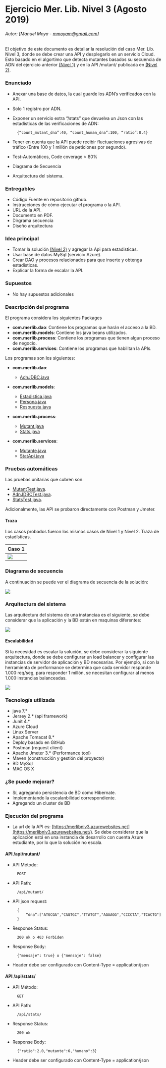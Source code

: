 # Ejercicio Mer. Lib. Nivel 3 (Agosto 2019)
###### Autor: [Manuel Moya - mmoyam@gmail.com]
El objetivo de este documento es detallar la resolución del caso Mer. Lib. Nivel 3, donde se debe crear una API y desplegarlo en un servicio Cloud. Esto basado en el algortimo que detecta mutantes basados su secuencia de ADN del ejercicio anterior [(Nivel 1)](https://github.com/manumoya/MerLibNiv1/) y en la API /mutant/ publicada en [(Nivel 2)](https://github.com/manumoya/MerLibNiv2/).

### Enunciado

* Anexar una base de datos, la cual guarde los ADN’s verificados con la API.
* Solo 1 registro por ADN.
* Exponer un servicio extra “/stats” que devuelva un Json con las estadísticas de las verificaciones de ADN:
 
		{“count_mutant_dna”:40, “count_human_dna”:100, “ratio”:0.4}

* Tener en cuenta que la API puede recibir fluctuaciones agresivas de tráfico (Entre 100 y 1 millón de peticiones por segundo).
* Test-Automáticos, Code coverage > 80%
* Diagrama de Secuencia 
* Arquitectura del sistema.

### Entregables

* Código Fuente en repositorio github.
* Instrucciones de cómo ejecutar el programa o la API. 
* URL de la API.
* Documento en PDF.
* Dirgrama secuencia
* Diseño arquitectura

### Idea principal

* Tomar la solución [(Nivel 2)](https://github.com/manumoya/MerLibNiv2/) y agregar la Api para estadisticas.
* Usar base de datos MySql (servicio Azure).
* Crear DAO y procesos relacionados para que inserte y obtenga estadisticas.
* Explicar la forma de escalar la API.

### Supuestos
* No hay supuestos adicionales

### Descripción del programa

El programa considera los siguientes Packages

* **com.merlib.dao**: Contiene los programas que harán el acceso a la BD.
* **com.merlib.models**: Contiene los java beans utilizados.
* **com.merlib.process**: Contiene los programas que tienen algun proceso de negocio.
* **com.merlib.services**: Contiene los programas que habilitan la APIs.

Los programas son los siguientes:

* **com.merlib.dao**: 
	* [AdnJDBC.java](https://github.com/manumoya/MerLibNiv3/tree/master/src/main/java/com/merlib/dao/AdnJDBC.java) 
	
* **com.merlib.models**: 
	* [Estadistica.java](https://github.com/manumoya/MerLibNiv3/tree/master/src/main/java/com/merlib/models/Estadistica.java) 
	* [Persona.java](https://github.com/manumoya/MerLibNiv3/tree/master/src/main/java/com/merlib/models/Persona.java)
	* [Respuesta.java](https://github.com/manumoya/MerLibNiv3/tree/master/src/main/java/com/merlib/models/Respuesta.java)
* **com.merlib.process**: 
	* [Mutant.java](https://github.com/manumoya/MerLibNiv3/tree/master/src/main/java/com/merlib/process/Mutant.java)
	* [Stats.java](https://github.com/manumoya/MerLibNiv3/tree/master/src/main/java/com/merlib/process/Stats.java)
* **com.merlib.services**: 
	* [Mutante.java](https://github.com/manumoya/MerLibNiv3/tree/master/src/main/java/com/merlib/services/Mutante.java)
	* [StatApi.java](https://github.com/manumoya/MerLibNiv3/tree/master/src/main/java/com/merlib/services/StatApi.java)

### Pruebas automáticas

Las pruebas unitarias que cubren son:
 
* [MutantTest.java](https://github.com/manumoya/MerLibNiv3/tree/master/src/test/java/com/merlib/process/MutantTest.java).
* [AdnJDBCTest.java](https://github.com/manumoya/MerLibNiv3/tree/master/src/test/java/com/merlib/dao/AdnJDBCTest.java).
* [StatsTest.java](https://github.com/manumoya/MerLibNiv3/tree/master/src/test/java/com/merlib/process/StatsTest.java).

Adicionalmente, las API se probaron directamente con Postman y Jmeter.

#### Traza
Los casos probados fueron los mismos casos de Nivel 1 y Nivel 2. Traza de estadísticas.

|Caso 1  |
|---|
| ![](img/traza1.png) |  

### Diagrama de secuencia

A continuación se puede ver el diagrama de secuencia de la solución:

![](img/diag_sec.png)

### Arquitectura del sistema

Las arquitectura del sistema de una instanciaa es el siguiente, se debe considerar que la aplicación y la BD están en maquinas diferentes:

![](img/diag_sol.png)

#### Escalabilidad

Si la necesidad es escalar la solución, se debe considerar la siguiente arquitectura, donde se debe configurar un load balancer y configurar las instancias de servidor de aplicación y BD necesarias. Por ejemplo, si con la herramienta de performance se determina que cada servidor responde 1.000 req/seg, para responder 1 millón, se necesitan configurar al menos 1.000 instancias balanceadas.

![](img/diag_sol_esc.png)

 
### Tecnología utilizada
* java 7.*
* Jersey 2.* (api framework)
* Junit 4.*
* Azure Cloud
* Linux Server
* Apache Tomacat 8.*
* Deploy basado en GitHub
* Postman (request client)
* Apache Jmeter 3.* (Performance tool)
* Maven (construcción y gestión del proyecto)
* BD MySql
* MAC OS X 	

### ¿Se puede mejorar?

* Sí, agregando persistencia de BD como Hibernate.
* Implementando la escalanbilidad correspondiente.
* Agregando un cluster de BD

### Ejecución del programa

* La url de la API es: [https://merlibniv3.azurewebsites.net](https://merlibniv3.azurewebsites.net/). Se debe considerar que la aplicación está en una instancia de desarrollo con cuenta Azure estudiante, por lo que la solución no escala.

#### API /api/mutant/

* API Método: 
		
		POST
		
* API Path:
 
		/api/mutant/


* API json request:

		{
			“dna”:["ATGCGA","CAGTGC","TTATGT","AGAAGG","CCCCTA","TCACTG"]
		}
		
* Response Status:

		200 ok o 403 Forbiden
		
* Response Body:

		{"mensaje": true} o {"mensaje": false}
		
* Header debe ser configurado con Content-Type = application/json

#### API /api/stats/

* API Método: 
		
		GET
		
* API Path:
 
		/api/stats/
		
* Response Status:

		200 ok
		
* Response Body:

		{"ratio":2.0,"mutante":6,"humano":3}	
	
* Header debe ser configurado con Content-Type = application/json